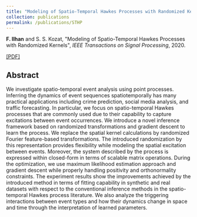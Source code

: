 ```yaml
---
title: "Modeling of Spatio-Temporal Hawkes Processes with Randomized Kernels"
collection: publications
permalink: /publications/STHP
---
```

**F. Ilhan** and S. S. Kozat, "Modeling of Spatio-Temporal Hawkes Processes with Randomized Kernels", <i>IEEE Transactions on Signal Processing</i>, 2020.

[[PDF]](https://ieeexplore.ieee.org/document/9177186)


## Abstract
We investigate spatio-temporal event analysis using point processes. Inferring the dynamics of event sequences spatiotemporally has many practical applications including crime prediction, social media analysis, and traffic forecasting. In particular, we focus on spatio-temporal Hawkes processes that are commonly used due to their capability to capture excitations between event occurrences. We introduce a novel inference framework based on randomized transformations and gradient descent to learn the process. We replace the spatial kernel calculations by randomized Fourier feature-based transformations. The introduced randomization by this representation provides flexibility while modeling the spatial excitation between events. Moreover, the system described by the process is expressed within closed-form in terms of scalable matrix operations. During the optimization, we use maximum likelihood estimation approach and gradient descent while properly handling positivity and orthonormality constraints. The experiment results show the improvements achieved by the introduced method in terms of fitting capability in synthetic and real datasets with respect to the conventional inference methods in the spatio-temporal Hawkes process literature. We also analyze the triggering interactions between event types and how their dynamics change in space and time through the interpretation of learned parameters.